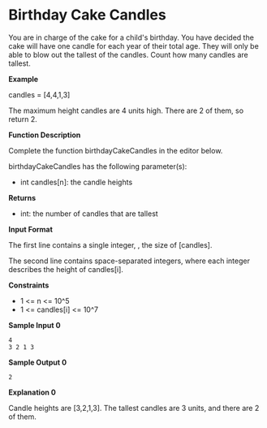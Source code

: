 # Birthday Cake Candles

You are in charge of the cake for a child's birthday. You have decided the cake will have one candle for each year of their total age. They will only be able to blow out the tallest of the candles. Count how many candles are tallest.

**Example**

candles = [4,4,1,3]

The maximum height candles are 4  units high. There are 2  of them, so return 2.

**Function Description**

Complete the function birthdayCakeCandles in the editor below.

birthdayCakeCandles has the following parameter(s):

* int candles[n]: the candle heights

**Returns**

* int: the number of candles that are tallest

**Input Format**

The first line contains a single integer, , the size of [candles].

The second line contains  space-separated integers, where each integer  describes the height of candles[i].

**Constraints**

* 1 <= n <= 10^5
* 1 <= candles[i] <= 10^7

**Sample Input 0**

```
4
3 2 1 3
```

**Sample Output 0**

```
2
```

**Explanation 0**

Candle heights are [3,2,1,3]. The tallest candles are 3  units, and there are 2  of them.
